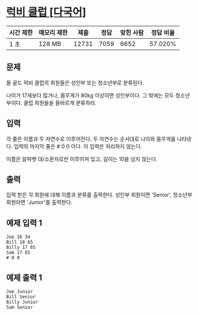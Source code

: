 # [럭비 클럽 [다국어]](https://www.acmicpc.net/problem/2083)

| 시간 제한 | 메모리 제한 | 제출 | 정답 | 맞힌 사람 | 정답 비율 |
| --- | --- | --- | --- | --- | --- |
| 1 초 | 128 MB | 12731 | 7059 | 6652 | 57.020% |

## 문제

올 골드 럭비 클럽의 회원들은 성인부 또는 청소년부로 분류된다.

나이가 17세보다 많거나, 몸무게가 80kg 이상이면 성인부이다. 그 밖에는 모두 청소년부이다. 클럽 회원들을 올바르게 분류하라.

## 입력

각 줄은 이름과 두 자연수로 이루어진다. 두 자연수는 순서대로 나이와 몸무게를 나타낸다. 입력의 마지막 줄은 # 0 0 이다. 이 입력은 처리하지 않는다.

이름은 알파벳 대/소문자로만 이루어져 있고, 길이는 10을 넘지 않는다.

## 출력

입력 받은 각 회원에 대해 이름과 분류를 출력한다. 성인부 회원이면 'Senior', 청소년부 회원이면 'Junior'를 출력한다.

## 예제 입력 1

```
Joe 16 34
Bill 18 65
Billy 17 65
Sam 17 85
# 0 0

```

## 예제 출력 1

```
Joe Junior
Bill Senior
Billy Junior
Sam Senior
```
